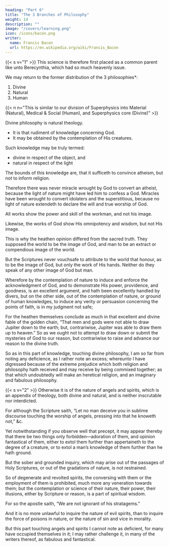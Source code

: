 ```yaml
---
heading: "Part 6"
title: "The 3 Branches of Philosophy"
weight: 14
description: ""
image: "/covers/learning.png"
icon: /icons/bacon.png
writer:
  name: Francis Bacon
  url: https://en.wikipedia.org/wiki/Francis_Bacon
---
```



{{< s v="1" >}} This science is therefore first placed as a common parent like unto Berecynthia, which had so much heavenly issue.
<!-- , omnes cœlicolas, omnes supera alta tenetes. -->

We may return to the former distribution of the 3 philosophies*:

1. Divine
2. Natural
3. Human


{{< n n="This is similar to our division of Superphysics into Material (Natural), Medical & Social (Human), and Superphysics core (Divine)" >}}


Divine philosophy is natural theology. 
- It is that rudiment of knowledge concerning God.
- It may be obtained by the contemplation of His creatures.

Such knowledge may be truly termed:
- divine in respect of the object, and
- natural in respect of the light

The bounds of this knowledge are, that it sufficeth to convince atheism, but not to inform religion.

Therefore there was never miracle wrought by God to convert an atheist, because the light of nature might have led him to confess a God. Miracles have been wrought to convert idolaters and the superstitious, because no light of nature extendeth to declare the will and true worship of God.

All works show the power and skill of the workman, and not his image. 

Likewise, the works of God show His omnipotency and wisdom, but not His image.

This is why the heathen opinion differed from the sacred truth. They supposed the world to be the image of God, and man to be an extract or compendious image of the world. 

But the Scriptures never vouchsafe to attribute to the world that honour, as to be the image of God, but only the work of His hands. Neither do they speak of any other image of God but man. 

Wherefore by the contemplation of nature to induce and enforce the acknowledgment of God, and to demonstrate His power, providence, and goodness, is an excellent argument, and hath been excellently handled by divers, but on the other side, out of the contemplation of nature, or ground of human knowledges, to induce any verity or persuasion concerning the points of faith, is in my judgment not safe; 
<!-- Da fidei quæ fidei sunt.  -->

For the heathen themselves conclude as much in that excellent and divine fable of the golden chain, “That men and gods were not able to draw Jupiter down to the earth; but, contrariwise, Jupiter was able to draw them up to heaven.”  So as we ought not to attempt to draw down or submit the mysteries of God to our reason, but contrariwise to raise and advance our reason to the divine truth.  

So as in this part of knowledge, touching divine philosophy, I am so far from noting any deficience, as I rather note an excess; whereunto I have digressed because of the extreme prejudice which both religion and philosophy hath received and may receive by being commixed together; as that which undoubtedly will make an heretical religion, and an imaginary and fabulous philosophy.


{{< s v="2" >}} Otherwise it is of the nature of angels and spirits, which is an appendix of theology, both divine and natural, and is neither inscrutable nor interdicted.  

For although the Scripture saith, “Let no man deceive you in sublime discourse touching the worship of angels, pressing into that he knoweth not,” &c.

Yet notwithstanding if you observe well that precept, it may appear thereby that there be two things only forbidden—adoration of them, and opinion fantastical of them, either to extol them further than appertaineth to the degree of a creature, or to extol a man’s knowledge of them further than he hath ground.  

But the sober and grounded inquiry, which may arise out of the passages of Holy Scriptures, or out of the gradations of nature, is not restrained.

So of degenerate and revolted spirits, the conversing with them or the employment of them is prohibited, much more any veneration towards them; but the contemplation or science of their nature, their power, their illusions, either by Scripture or reason, is a part of spiritual wisdom.  

For so the apostle saith, “We are not ignorant of his stratagems.”  

And it is no more unlawful to inquire the nature of evil spirits, than to inquire the force of poisons in nature, or the nature of sin and vice in morality.  

But this part touching angels and spirits I cannot note as deficient, for many have occupied themselves in it; I may rather challenge it, in many of the writers thereof, as fabulous and fantastical.
